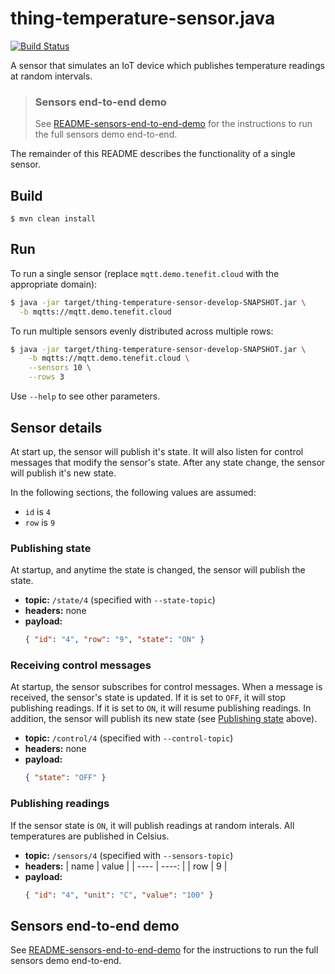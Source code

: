 # thing-temperature-sensor.java

[![Build Status][build-status-image]][build-status]

[build-status-image]: https://github.com/tenefit/thing-temperature-sensor.java/workflows/build/badge.svg
[build-status]: https://github.com/tenefit/thing-temperature-sensor.java/actions

A sensor that simulates an IoT device which publishes temperature readings at random intervals.

> ### Sensors end-to-end demo
>
> See [README-sensors-end-to-end-demo](README-sensors-end-to-end-demo.md) for the instructions to run the full sensors demo end-to-end.

The remainder of this README describes the functionality of a single sensor.

## Build

```
$ mvn clean install
```

## Run

To run a single sensor (replace `mqtt.demo.tenefit.cloud` with the appropriate domain):

```bash
$ java -jar target/thing-temperature-sensor-develop-SNAPSHOT.jar \
  -b mqtts://mqtt.demo.tenefit.cloud
```

To run multiple sensors evenly distributed across multiple rows:

```bash
$ java -jar target/thing-temperature-sensor-develop-SNAPSHOT.jar \
    -b mqtts://mqtt.demo.tenefit.cloud \
    --sensors 10 \
    --rows 3
```

Use `--help` to see other parameters.

## Sensor details

At start up, the sensor will publish it's state. It will also listen for control messages that modify the sensor's state. After any state change, the sensor will publish it's new state.

In the following sections, the following values are assumed:

- `id` is `4`
- `row` is `9`

### Publishing state

At startup, and anytime the state is changed, the sensor will publish the state.

- **topic:** `/state/4` (specified with `--state-topic`)
- **headers:** none
- **payload:**
  ```json
  { "id": "4", "row": "9", "state": "ON" }
  ```

### Receiving control messages

At startup, the sensor subscribes for control messages. When a message is received, the sensor's state is updated. If it is set to `OFF`, it will stop publishing readings. If it is set to `ON`, it will resume publishing readings. In addition, the sensor will publish its new state (see [Publishing state](#publishing-state) above).

- **topic:** `/control/4` (specified with `--control-topic`)
- **headers:** none
- **payload:**
  ```json
  { "state": "OFF" }
  ```

### Publishing readings

If the sensor state is `ON`, it will publish readings at random interals. All temperatures are published in Celsius.

- **topic:** `/sensors/4` (specified with `--sensors-topic`)
- **headers:**
  | name | value |
  | ---- | ----: |
  | row | 9 |
- **payload:**
  ```json
  { "id": "4", "unit": "C", "value": "100" }
  ```

## Sensors end-to-end demo

See [README-sensors-end-to-end-demo](README-sensors-end-to-end-demo.md) for the instructions to run the full sensors demo end-to-end.
